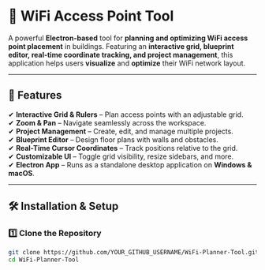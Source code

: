 # 🛜 WiFi Access Point Tool

A powerful **Electron-based** tool for **planning and optimizing WiFi access point placement** in buildings. Featuring an **interactive grid, blueprint editor, real-time coordinate tracking, and project management**, this application helps users **visualize** and **optimize** their WiFi network layout.

---

## 🚀 Features
✔ **Interactive Grid & Rulers** – Plan access points with an adjustable grid.  
✔ **Zoom & Pan** – Navigate seamlessly across the workspace.  
✔ **Project Management** – Create, edit, and manage multiple projects.  
✔ **Blueprint Editor** – Design floor plans with walls and obstacles.  
✔ **Real-Time Cursor Coordinates** – Track positions relative to the grid.  
✔ **Customizable UI** – Toggle grid visibility, resize sidebars, and more.  
✔ **Electron App** – Runs as a standalone desktop application on **Windows & macOS**.  

---

## 🛠️ Installation & Setup

### **1️⃣ Clone the Repository**
```bash
git clone https://github.com/YOUR_GITHUB_USERNAME/WiFi-Planner-Tool.git
cd WiFi-Planner-Tool
